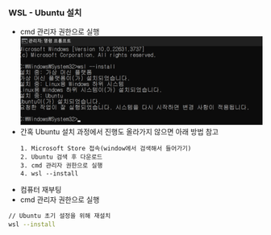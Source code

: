 ### WSL - Ubuntu 설치

- cmd 관리자 권한으로 실행
![image](./images/wsl-install.png)
- 간혹 Ubuntu 설치 과정에서 진행도 올라가지 않으면 아래 방법 참고
    ```text
    1. Microsoft Store 접속(window에서 검색해서 들어가기)
    2. Ubuntu 검색 후 다운로드
    3. cmd 관리자 권한으로 실행
    4. wsl --install
    ```
- 컴퓨터 재부팅
- cmd 관리자 권한으로 실행
```bash
// Ubuntu 초기 설정을 위해 재설치
wsl --install
```